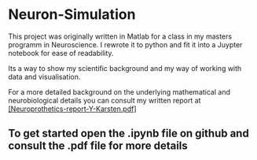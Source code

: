 # Neuron-Simulation

This project was originally written in Matlab for a class in my masters programm in Neuroscience.
I rewrote it to python and fit it into a Juypter notebook for ease of readability.

Its a way to show my scientific background and my way of working with data and visualisation.

For a more detailed background on the underlying mathematical and neurobiological details you can consult my written report at [[Neuroprothetics-report-Y-Karsten.pdf]](https://github.com/YKarsten/Neuron-Simulation/blob/main/Neuroprothetics-report-Y-Karsten.pdf)

## To get started open the .ipynb file on github and consult the .pdf file for more details
